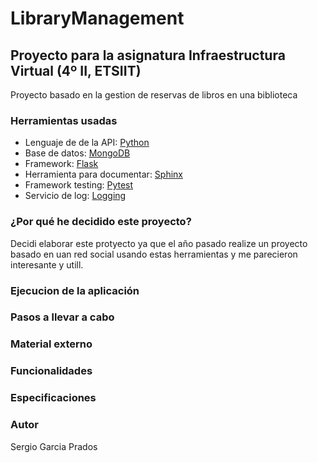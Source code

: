 # LibraryManagement

## Proyecto para la asignatura Infraestructura Virtual (4º II, ETSIIT)
Proyecto basado en la gestion de reservas de libros en una biblioteca

### Herramientas usadas
* Lenguaje de de la API: [Python](https://www.python.org)
* Base de datos: [MongoDB](https://www.mongodb.com/es)
* Framework: [Flask](https://palletsprojects.com/p/flask/)
* Herramienta para documentar: [Sphinx](http://www.sphinx-doc.org/en/master/contents.html)
* Framework testing: [Pytest](https://docs.pytest.org/en/latest/contents.html)
* Servicio de log: [Logging](https://realpython.com/python-logging/#the-logging-module)

### ¿Por qué he decidido este proyecto?
Decidi elaborar este protyecto ya que el año pasado realize un proyecto basado en uan red social usando estas herramientas y me parecieron interesante y utill.

### Ejecucion de la aplicación

### Pasos a llevar a cabo

### Material externo

### Funcionalidades

### Especificaciones

### Autor
Sergio Garcia Prados
